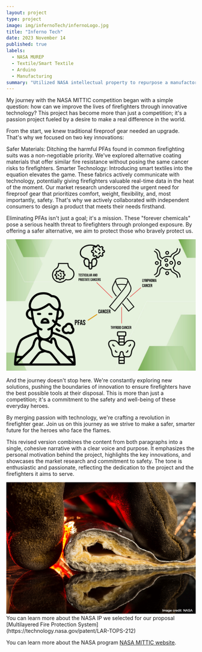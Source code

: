 ```yaml
---
layout: project
type: project
image: img/infernoTech/infernoLogo.jpg
title: "Inferno Tech"
date: 2023 November 14
published: true
labels:
  - NASA MUREP
  - Textile/Smart Textile
  - Arduino
  - Manufacturing
summary: "Utilized NASA intellectual property to repurpose a manufactored "
---
```


My journey with the NASA MITTIC competition began with a simple question: how can we improve the lives of firefighters through innovative technology? This project has become more than just a competition; it's a passion project fueled by a desire to make a real difference in the world.

From the start, we knew traditional fireproof gear needed an upgrade. That's why we focused on two key innovations:

Safer Materials: Ditching the harmful PFAs found in common firefighting suits was a non-negotiable priority. We've explored alternative coating materials that offer similar fire resistance without posing the same cancer risks to firefighters.
Smarter Technology: Introducing smart textiles into the equation elevates the game. These fabrics actively communicate with technology, potentially giving firefighters valuable real-time data in the heat of the moment.
Our market research underscored the urgent need for fireproof gear that prioritizes comfort, weight, flexibility, and, most importantly, safety. That's why we actively collaborated with independent consumers to design a product that meets their needs firsthand.

Eliminating PFAs isn't just a goal; it's a mission. These "forever chemicals" pose a serious health threat to firefighters through prolonged exposure. By offering a safer alternative, we aim to protect those who bravely protect us.

<img title="cancer" alt="PFA" src="../img/infernoTech/cancerPFA.jpg" width="700" height="350">


And the journey doesn't stop here. We're constantly exploring new solutions, pushing the boundaries of innovation to ensure firefighters have the best possible tools at their disposal. This is more than just a competition; it's a commitment to the safety and well-being of these everyday heroes.

By merging passion with technology, we're crafting a revolution in firefighter gear. Join us on this journey as we strive to make a safer, smarter future for the heroes who face the flames.

This revised version combines the content from both paragraphs into a single, cohesive narrative with a clear voice and purpose. It emphasizes the personal motivation behind the project, highlights the key innovations, and showcases the market research and commitment to safety. The tone is enthusiastic and passionate, reflecting the dedication to the project and the firefighters it aims to serve.

<img title="cancer" alt="PFA" src="../img/infernoTech/NASAMFPIP.jpg" width="700" height="350" >
You can learn more about the NASA IP we selected for our proposal [Multilayered Fire Protection System](https://technology.nasa.gov/patent/LAR-TOPS-212)

You can learn more about the NASA program [NASA MITTIC website](https://www.nasa.gov/learning-resources/minority-university-research-education-project/murep-innovation-tech-transfer-idea-competition-mittic/).
